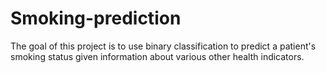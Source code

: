 # Smoking-prediction
The goal of this project is to use binary classification to predict a patient's smoking status given information about various other health indicators.
